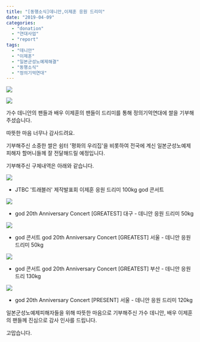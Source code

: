 ```yaml
---
title: "[동행소식]데니안,이제훈 응원 드리미"
date: "2019-04-09"
categories: 
  - "donation"
  - "연대사업"
  - "report"
tags: 
  - "데니안"
  - "이제훈"
  - "일본군성노예제해결"
  - "동행소식"
  - "정의기억연대"
---
```


![](https://womenandwar.net/kr/wp-content/uploads/2019/04/동행소식-드리미.jpg)

![](https://womenandwar.net/kr/wp-content/uploads/2019/04/KakaoTalk_20190409_132556751.jpg)

가수 데니안의 팬들과 배우 이제훈의 팬들이 드리미를 통해 정의기억연대에 쌀을 기부해주셨습니다.

따뜻한 마음 너무나 감사드려요. 

기부해주신 소중한 쌀은 쉼터 '평화의 우리집'을 비롯하여 전국에 계신 일본군성노예제피해자 할머니들께 잘 전달해드릴 예정입니다.

기부해주신 구체내역은 아래와 같습니다.

![](https://womenandwar.net/kr/wp-content/uploads/2019/04/20190409_이제훈드리미기부.jpg)

- JTBC '트래블러' 제작발표회 이제훈 응원 드리미 100kg god 콘서트

![](https://womenandwar.net/kr/wp-content/uploads/2019/04/KakaoTalk_20190409_132556516.jpg)

- god 20th Anniversary Concert \[GREATEST\] 대구 - 데니안 응원 드리미 50kg

![](https://womenandwar.net/kr/wp-content/uploads/2019/04/KakaoTalk_20190409_132557211.jpg)

- god 콘서트 god 20th Anniversary Concert \[GREATEST\] 서울 - 데니안 응원 드리미 50kg

![](https://womenandwar.net/kr/wp-content/uploads/2019/04/KakaoTalk_20190409_132555648.jpg)

- god 콘서트 god 20th Anniversary Concert \[GREATEST\] 부산 - 데니안 응원 드리 130kg

![](https://womenandwar.net/kr/wp-content/uploads/2019/04/KakaoTalk_20190409_132556059.jpg)

- god 20th Anniversary Concert \[PRESENT\] 서울 - 데니안 응원 드리미 120kg

일본군성노예제피해자들을 위해 따뜻한 마음으로 기부해주신 가수 데니안, 배우 이제훈의 팬들께 진심으로 감사 인사를 드립니다.

고맙습니다.
